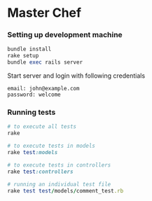 Master Chef
===========

<Description goe here>

### Setting up development machine

``` ruby
bundle install
rake setup
bundle exec rails server
```

Start server and login with following credentials

```
email: john@example.com
password: welcome
```


### Running tests

``` ruby
# to execute all tests
rake 

# to execute tests in models
rake test:models

# to execute tests in controllers
rake test:controllers

# running an individual test file
rake test test/models/comment_test.rb
```
